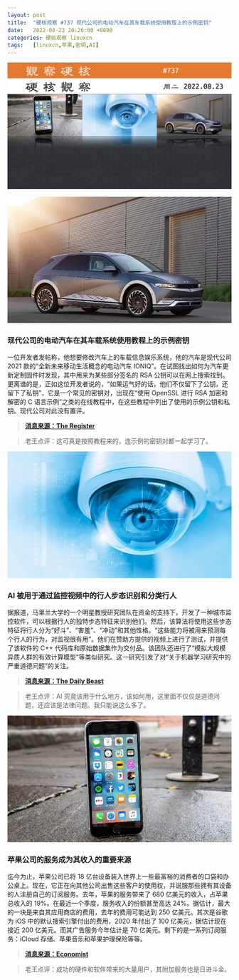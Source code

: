 ```yaml
---
layout: post
title:	"硬核观察 #737 现代公司的电动汽车在其车载系统使用教程上的示例密钥"
date:	2022-08-23 20:26:00 +0800 
categories:	硬核观察 linuxcn 
tags:	[linuxcn,苹果,密钥,AI]
---
```



![](/Asserts/Images/album/202208/23/202533kpponmngzoljoe4t.jpg)


![](/Asserts/Images/album/202208/23/202542ghyyi5013ng0h35l.jpg)


### 现代公司的电动汽车在其车载系统使用教程上的示例密钥


一位开发者发帖称，他想要修改汽车上的车载信息娱乐系统，他的汽车是现代公司 2021 款的“全新未来移动生活概念的电动汽车 IONIQ”。在试图找出如何为汽车更新定制固件时发现，其中用来为某些部分签名的 RSA 公钥可以在网上搜索找到。更离谱的是，正如这位开发者说的，“如果运气好的话，他们不仅留下了公钥，还留下了私钥”，它是一个常见的密钥对，出现在“使用 OpenSSL 进行 RSA 加密和解密的 C 语言示例”之类的在线教程中，在这些教程中列出了使用的示例公钥和私钥。现代公司对此没有置评。



> 
> **[消息来源：The Register](https://www.theregister.com/2022/08/17/software_developer_cracks_hyundai_encryption/)**
> 
> 
> 



> 
> 老王点评：这可真是按照教程来的，连示例的密钥对都一起学习了。
> 
> 
> 


![](/Asserts/Images/album/202208/23/202553q5sssijqn2ss80gj.jpg)


### AI 被用于通过监控视频中的行人步态识别和分类行人


据报道，马里兰大学的一个明星教授研究团队在资金的支持下，开发了一种城市监控软件，可以根据行人的独特步态特征来识别他们。然后，该算法将使用这些步态特征将行人分为“好斗”、“害羞”、“冲动”和其他性格。“这些能力将被用来预测每个行人的行为，对监视很有用”。他们在赞助方提供的视频上进行了测试，并提供了该软件的 C++ 代码库和原始数据集作为交付品。该团队还进行了“模拟大规模异质人群的有效计算模型”等类似研究。这一研究引发了对“关于机器学习研究中的严重道德问题”的关注。



> 
> **[消息来源：The Daily Beast](https://www.thedailybeast.com/university-of-maryland-professor-dinesh-manocha-built-surveillance-machine-for-chinas-alibaba)**
> 
> 
> 



> 
> 老王点评：AI 究竟该用于什么地方，该如何用，这里面不仅仅是道德问题，还应该是法律问题。我只能说这么多了。
> 
> 
> 


![](/Asserts/Images/album/202208/23/202607w31l1fe2ud6w4g1z.jpg)


### 苹果公司的服务成为其收入的重要来源


迄今为止，苹果公司已将 18 亿台设备装入世界上一些最富裕的消费者的口袋和办公桌上。现在，它正在向其他公司出售这些客户的使用权，并说服那些拥有其设备的人注册自己的订阅服务。去年，苹果的服务带来了 680 亿美元的收入，占苹果总收入的 19%。在最近一个季度，服务收入的份额甚至高达 24%。据估计，最大的一块是来自其应用商店的费用，去年的费用可能达到 250 亿美元。其次是谷歌为 iOS 中的默认搜索引擎付出的费用，2020 年付出了 100 亿美元，据估计现在接近 200 亿美元。而其广告服务今年估计是 70 亿美元。剩下的是一系列订阅服务：iCloud 存储、苹果音乐和苹果护理保险等等。



> 
> **[消息来源：Economist](https://www.economist.com/business/2022/07/31/apple-already-sold-everyone-an-iphone-now-what)**
> 
> 
> 



> 
> 老王点评：成功的硬件和软件带来的大量用户，其附加服务也是日进斗金。
> 
> 
>
